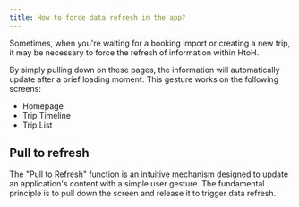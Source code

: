 ```yaml
---
title: How to force data refresh in the app?
---
```


Sometimes, when you're waiting for a booking import or creating a new trip, it may be necessary to force the refresh of information within HtoH.

By simply pulling down on these pages, the information will automatically update after a brief loading moment. This gesture works on the following screens:

* Homepage
* Trip Timeline
* Trip List

## Pull to refresh

The "Pull to Refresh" function is an intuitive mechanism designed to update an application's content with a simple user gesture. The fundamental principle is to pull down the screen and release it to trigger data refresh.
